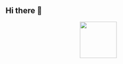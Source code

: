 ## Hi there 👋
<div id="header" align="center">
  <img src="https://trashbox.ru/ifiles/1170525_a3986e_1567441435_gamedeveloper/v-gosdume-hotyat-obsudit-igrovuyu-industriyu-v-rossii-1.gif" width="100"/>
</div>
<!--
**e1tero/e1tero** is a ✨ _special_ ✨ repository because its `README.md` (this file) appears on your GitHub profile.

Here are some ideas to get you started:

- 🔭 I’m currently working on ...
- 🌱 I’m currently learning ...
- 👯 I’m looking to collaborate on ...
- 🤔 I’m looking for help with ...
- 💬 Ask me about ...
- 📫 How to reach me: ...
- 😄 Pronouns: ...
- ⚡ Fun fact: ...
-->
